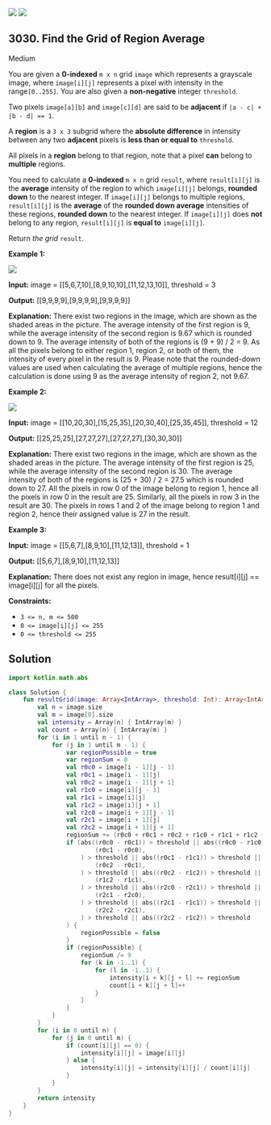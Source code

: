 [![](https://img.shields.io/github/stars/javadev/LeetCode-in-Kotlin?label=Stars&style=flat-square)](https://github.com/javadev/LeetCode-in-Kotlin)
[![](https://img.shields.io/github/forks/javadev/LeetCode-in-Kotlin?label=Fork%20me%20on%20GitHub%20&style=flat-square)](https://github.com/javadev/LeetCode-in-Kotlin/fork)

## 3030\. Find the Grid of Region Average

Medium

You are given a **0-indexed** `m x n` grid `image` which represents a grayscale image, where `image[i][j]` represents a pixel with intensity in the range`[0..255]`. You are also given a **non-negative** integer `threshold`.

Two pixels `image[a][b]` and `image[c][d]` are said to be **adjacent** if `|a - c| + |b - d| == 1`.

A **region** is a `3 x 3` subgrid where the **absolute difference** in intensity between any two **adjacent** pixels is **less than or equal to** `threshold`.

All pixels in a **region** belong to that region, note that a pixel **can** belong to **multiple** regions.

You need to calculate a **0-indexed** `m x n` grid `result`, where `result[i][j]` is the **average** intensity of the region to which `image[i][j]` belongs, **rounded down** to the nearest integer. If `image[i][j]` belongs to multiple regions, `result[i][j]` is the **average** of the **rounded down average** intensities of these regions, **rounded down** to the nearest integer. If `image[i][j]` does **not** belong to any region, `result[i][j]` is **equal to** `image[i][j]`.

Return _the grid_ `result`.

**Example 1:**

![](https://assets.leetcode.com/uploads/2023/12/21/example0corrected.png)

**Input:** image = \[\[5,6,7,10],[8,9,10,10],[11,12,13,10]], threshold = 3

**Output:** [[9,9,9,9],[9,9,9,9],[9,9,9,9]]

**Explanation:** There exist two regions in the image, which are shown as the shaded areas in the picture. The average intensity of the first region is 9, while the average intensity of the second region is 9.67 which is rounded down to 9. The average intensity of both of the regions is (9 + 9) / 2 = 9. As all the pixels belong to either region 1, region 2, or both of them, the intensity of every pixel in the result is 9. Please note that the rounded-down values are used when calculating the average of multiple regions, hence the calculation is done using 9 as the average intensity of region 2, not 9.67.

**Example 2:**

![](https://assets.leetcode.com/uploads/2023/12/21/example1corrected.png)

**Input:** image = \[\[10,20,30],[15,25,35],[20,30,40],[25,35,45]], threshold = 12

**Output:** [[25,25,25],[27,27,27],[27,27,27],[30,30,30]]

**Explanation:** There exist two regions in the image, which are shown as the shaded areas in the picture. The average intensity of the first region is 25, while the average intensity of the second region is 30. The average intensity of both of the regions is (25 + 30) / 2 = 27.5 which is rounded down to 27. All the pixels in row 0 of the image belong to region 1, hence all the pixels in row 0 in the result are 25. Similarly, all the pixels in row 3 in the result are 30. The pixels in rows 1 and 2 of the image belong to region 1 and region 2, hence their assigned value is 27 in the result.

**Example 3:**

**Input:** image = \[\[5,6,7],[8,9,10],[11,12,13]], threshold = 1

**Output:** [[5,6,7],[8,9,10],[11,12,13]]

**Explanation:** There does not exist any region in image, hence result[i][j] == image[i][j] for all the pixels.

**Constraints:**

*   `3 <= n, m <= 500`
*   `0 <= image[i][j] <= 255`
*   `0 <= threshold <= 255`

## Solution

```kotlin
import kotlin.math.abs

class Solution {
    fun resultGrid(image: Array<IntArray>, threshold: Int): Array<IntArray> {
        val n = image.size
        val m = image[0].size
        val intensity = Array(n) { IntArray(m) }
        val count = Array(n) { IntArray(m) }
        for (i in 1 until n - 1) {
            for (j in 1 until m - 1) {
                var regionPossible = true
                var regionSum = 0
                val r0c0 = image[i - 1][j - 1]
                val r0c1 = image[i - 1][j]
                val r0c2 = image[i - 1][j + 1]
                val r1c0 = image[i][j - 1]
                val r1c1 = image[i][j]
                val r1c2 = image[i][j + 1]
                val r2c0 = image[i + 1][j - 1]
                val r2c1 = image[i + 1][j]
                val r2c2 = image[i + 1][j + 1]
                regionSum += (r0c0 + r0c1 + r0c2 + r1c0 + r1c1 + r1c2 + r2c0 + r2c1 + r2c2)
                if (abs((r0c0 - r0c1)) > threshold || abs((r0c0 - r1c0)) > threshold || abs(
                        (r0c1 - r0c0),
                    ) > threshold || abs((r0c1 - r1c1)) > threshold || abs((r0c1 - r0c2)) > threshold || abs(
                        (r0c2 - r0c1),
                    ) > threshold || abs((r0c2 - r1c2)) > threshold || abs((r1c0 - r1c1)) > threshold || abs(
                        (r1c2 - r1c1),
                    ) > threshold || abs((r2c0 - r2c1)) > threshold || abs((r2c0 - r1c0)) > threshold || abs(
                        (r2c1 - r2c0),
                    ) > threshold || abs((r2c1 - r1c1)) > threshold || abs((r2c1 - r2c2)) > threshold || abs(
                        (r2c2 - r2c1),
                    ) > threshold || abs((r2c2 - r1c2)) > threshold
                ) {
                    regionPossible = false
                }
                if (regionPossible) {
                    regionSum /= 9
                    for (k in -1..1) {
                        for (l in -1..1) {
                            intensity[i + k][j + l] += regionSum
                            count[i + k][j + l]++
                        }
                    }
                }
            }
        }
        for (i in 0 until n) {
            for (j in 0 until m) {
                if (count[i][j] == 0) {
                    intensity[i][j] = image[i][j]
                } else {
                    intensity[i][j] = intensity[i][j] / count[i][j]
                }
            }
        }
        return intensity
    }
}
```
